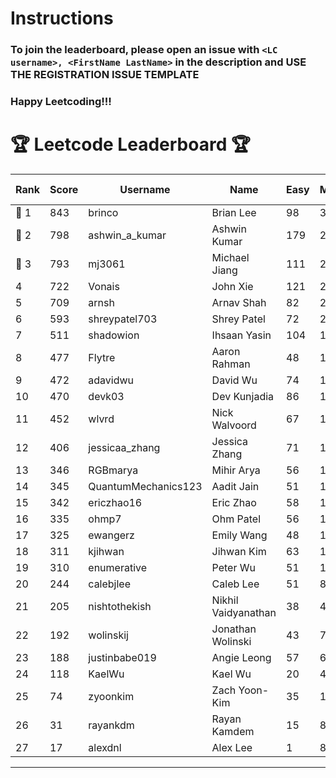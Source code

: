 # Instructions
### To join the leaderboard, please open an issue with `<LC username>, <FirstName LastName>` in the description and USE THE REGISTRATION ISSUE TEMPLATE
### Happy Leetcoding!!!


# 🏆 Leetcode Leaderboard 🏆

| Rank | Score | Username       | Name | Easy | Medium | Hard | Problems Solved |
|------|----------------|-----------------|-------------------|--------------|--------------|--------------|--------------|
| 🥇 1 | 843 | brinco | Brian Lee | 98 | 305 | 45 | 448 |
| 🥈 2 | 798 | ashwin_a_kumar | Ashwin Kumar | 179 | 278 | 21 | 478 |
| 🥉 3 | 793 | mj3061 | Michael Jiang | 111 | 275 | 44 | 430 |
| 4 | 722 | Vonais | John Xie | 121 | 248 | 35 | 404 |
| 5 | 709 | arnsh | Arnav Shah | 82 | 231 | 55 | 368 |
| 6 | 593 | shreypatel703 | Shrey Patel | 72 | 223 | 25 | 320 |
| 7 | 511 | shadowion | Ihsaan Yasin | 104 | 172 | 21 | 297 |
| 8 | 477 | Flytre | Aaron Rahman | 48 | 153 | 41 | 242 |
| 9 | 472 | adavidwu | David Wu | 74 | 157 | 28 | 259 |
| 10 | 470 | devk03 | Dev Kunjadia | 86 | 177 | 10 | 273 |
| 11 | 452 | wlvrd | Nick Walvoord | 67 | 170 | 15 | 252 |
| 12 | 406 | jessicaa_zhang | Jessica Zhang | 71 | 142 | 17 | 230 |
| 13 | 346 | RGBmarya | Mihir Arya | 56 | 112 | 22 | 190 |
| 14 | 345 | QuantumMechanics123 | Aadit Jain | 51 | 126 | 14 | 191 |
| 15 | 342 | ericzhao16 | Eric Zhao | 58 | 127 | 10 | 195 |
| 16 | 335 | ohmp7 | Ohm Patel | 56 | 123 | 11 | 190 |
| 17 | 325 | ewangerz | Emily Wang | 48 | 110 | 19 | 177 |
| 18 | 311 | kjihwan | Jihwan Kim | 63 | 103 | 14 | 180 |
| 19 | 310 | enumerative | Peter Wu | 51 | 110 | 13 | 174 |
| 20 | 244 | calebjlee | Caleb Lee | 51 | 83 | 9 | 143 |
| 21 | 205 | nishtothekish | Nikhil Vaidyanathan | 38 | 40 | 29 | 107 |
| 22 | 192 | wolinskij | Jonathan Wolinski | 43 | 70 | 3 | 116 |
| 23 | 188 | justinbabe019 | Angie Leong | 57 | 61 | 3 | 121 |
| 24 | 118 | KaelWu | Kael Wu | 20 | 49 | 0 | 69 |
| 25 | 74 | zyoonkim | Zach Yoon-Kim | 35 | 18 | 1 | 54 |
| 26 | 31 | rayankdm | Rayan Kamdem | 15 | 8 | 0 | 23 |
| 27 | 17 | alexdnl | Alex Lee | 1 | 8 | 0 | 9 |
---